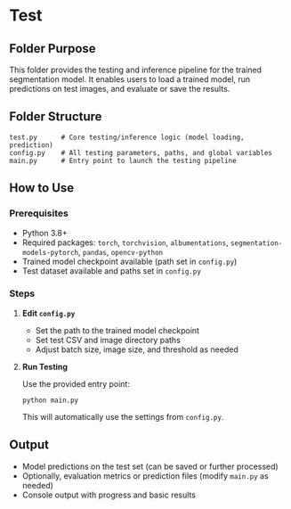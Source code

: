 # Test

## Folder Purpose

This folder provides the testing and inference pipeline for the trained segmentation model. It enables users to load a trained model, run predictions on test images, and evaluate or save the results.

## Folder Structure

```
test.py      # Core testing/inference logic (model loading, prediction)
config.py    # All testing parameters, paths, and global variables
main.py      # Entry point to launch the testing pipeline
```

## How to Use

### Prerequisites

- Python 3.8+
- Required packages: `torch`, `torchvision`, `albumentations`, `segmentation-models-pytorch`, `pandas`, `opencv-python`
- Trained model checkpoint available (path set in `config.py`)
- Test dataset available and paths set in `config.py`

### Steps

1. **Edit `config.py`**  
   - Set the path to the trained model checkpoint
   - Set test CSV and image directory paths
   - Adjust batch size, image size, and threshold as needed

2. **Run Testing**

   Use the provided entry point:

   ```
   python main.py
   ```

   This will automatically use the settings from `config.py`.


## Output

- Model predictions on the test set (can be saved or further processed)
- Optionally, evaluation metrics or prediction files (modify `main.py` as needed)
- Console output with progress and basic results